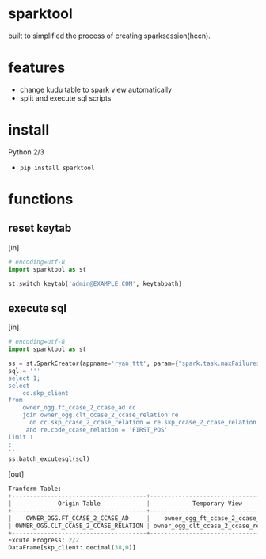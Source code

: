 sparktool
========
built to simplified the process of creating sparksession(hccn).

features
========
* change kudu table to spark view automatically
* split and execute sql scripts

install
=======

Python 2/3 

* `pip install sparktool`

functions
=======
reset keytab
--------

[in]

```python
# encoding=utf-8
import sparktool as st

st.switch_keytab('admin@EXAMPLE.COM', keytabpath)
```


execute sql
--------

[in]

```python
# encoding=utf-8
import sparktool as st

ss = st.SparkCreator(appname='ryan_ttt', param={"spark.task.maxFailures":"10"})
sql = '''
select 1;
select
    cc.skp_client
from
    owner_ogg.ft_ccase_2_ccase_ad cc
    join owner_ogg.clt_ccase_2_ccase_relation re
      on cc.skp_ccase_2_ccase_relation = re.skp_ccase_2_ccase_relation
     and re.code_ccase_relation = 'FIRST_POS' 
limit 1
;
'''
ss.batch_excutesql(sql)
```

[out]

```python
Tranform Table:
+--------------------------------------+--------------------------------------+--------------+
|             Origin Table             |            Temporary View            | If Transform |
+--------------------------------------+--------------------------------------+--------------+
|    OWNER_OGG.FT_CCASE_2_CCASE_AD     |    owner_ogg_ft_ccase_2_ccase_ad     |     New      |
| OWNER_OGG.CLT_CCASE_2_CCASE_RELATION | owner_ogg_clt_ccase_2_ccase_relation |     New      |
+--------------------------------------+--------------------------------------+--------------+
Excute Progress: 2/2
DataFrame[skp_client: decimal(38,0)]
```